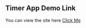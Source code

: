 ## Timer App Demo Link

You can view the site here
[Click Me](https://hdogukanozkan.github.io/Timer/)
